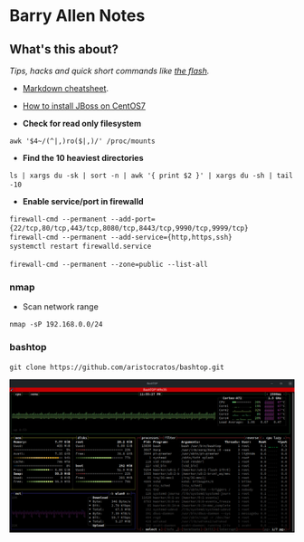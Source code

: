 # Barry Allen Notes

## What's this about?  

_Tips, hacks and quick short commands like [the flash](https://www.dccomics.com/characters/the-flash)._

- [Markdown cheatsheet](https://guides.github.com/pdfs/markdown-cheatsheet-online.pdf).

- [How to install JBoss on CentOS7](https://gist.github.com/darkaxl/d03da9585aabe10e14df29aa912155d8)

- **Check for read only filesystem**
```
awk '$4~/(^|,)ro($|,)/' /proc/mounts
```

- **Find the 10 heaviest directories**
```
ls | xargs du -sk | sort -n | awk '{ print $2 }' | xargs du -sh | tail -10
```

- **Enable service/port in firewalld**
```
firewall-cmd --permanent --add-port={22/tcp,80/tcp,443/tcp,8080/tcp,8443/tcp,9990/tcp,9999/tcp}
firewall-cmd --permanent --add-service={http,https,ssh}
systemctl restart firewalld.service

firewall-cmd --permanent --zone=public --list-all
```

### nmap

- Scan network range
```
nmap -sP 192.168.0.0/24
```

### bashtop

```
git clone https://github.com/aristocratos/bashtop.git
```

![bashtop](https://github.com/rootzilopochtli/sysadmin-notes/blob/master/images/bashtop.png?raw=true)
